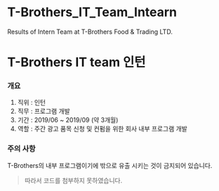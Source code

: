 # T-Brothers_IT_Team_Intearn
Results of Intern Team at T-Brothers Food & Trading LTD.

# T-Brothers IT team 인턴
### 개요
1. 직위 : 인턴
2. 직무 : 프로그램 개발
3. 기간 : 2019/06 ~ 2019/09 (약 3개월)
4. 역할 : 주간 광고 품목 신청 및 컨펌을 위한 회사 내부 프로그램 개발


### 주의 사항
T-Brothers의 내부 프로그램이기에 밖으로 유출 시키는 것이 금지되어 있습니다. 

> 따라서 코드를 첨부하지 못하였습니다.

